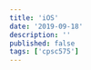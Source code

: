```yaml
---
title: 'iOS'
date: '2019-09-18'
description: ''
published: false
tags: ['cpsc575']
---
```


<!--Content-->